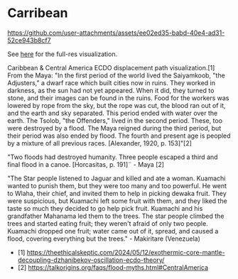 # Carribean

https://github.com/user-attachments/assets/ee02ed35-babd-40e4-ad31-52ce943b8cf7

See [here](https://github.com/sovrynn/ecdo/tree/master/6-LITERATURE-MEDIA/nobulart/ecdo-visualizations) for the full-res visualization.

Caribbean & Central America ECDO displacement path visualization.[1] From the Maya: "In the first period of the world lived the Saiyamkoob, "the Adjusters," a dwarf race which built cities now in ruins. They worked in darkness, as the sun had not yet appeared. When it did, they turned to stone, and their images can be found in the ruins. Food for the workers was lowered by rope from the sky, but the rope was cut, the blood ran out of it, and the earth and sky separated. This period ended with water over the earth. The Tsolob, "the Offenders," lived in the second period. These, too were destroyed by a flood. The Maya reigned during the third period, but their period was also ended by flood. The fourth and present age is peopled by a mixture of all previous races. [Alexander, 1920, p. 153]"[2]

"Two floods had destroyed humanity. Three people escaped a third and final flood in a canoe. [Horcasitas, p. 191]¨ - Maya [2]

"The Star people listened to Jaguar and killed and ate a woman. Kuamachi wanted to punish them, but they were too many and too powerful. He went to Wlaha, their chief, and invited them to help in picking dewaka fruit. They were suspicious, but Kuamachi left some fruit with them, and they liked the taste so much they decided to go help pick fruit. Kuamachi and his grandfather Mahanama led them to the trees. The star people climbed the trees and started eating fruit; they weren't afraid of only two people. Kuamachi dropped one fruit; water came out of it, spread, and caused a flood, covering everything but the trees." - Makiritare (Venezuela)

- [1] https://theethicalskeptic.com/2024/05/12/exothermic-core-mantle-decoupling-dzhanibekov-oscillation-ecdo-theory/
- [2] https://talkorigins.org/faqs/flood-myths.html#CentralAmerica
